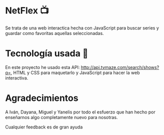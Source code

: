 # NetFlex 📺

Se trata de una web interactica hecha con JavaScript para buscar series y guardar como favoritas aquellas seleccionadas.

# Tecnología usada 🔨
En este proyecto he usado esta API: http://api.tvmaze.com/search/shows?q=,  HTML y CSS para maquetarlo  y JavaScript para hacer la web interactiva.

# Agradecimientos

A Iván, Dayana, Miguel y Yanelis por todo el esfuerzo que han hecho por enseñarnos algo completamente nuevo para nosotras.



Cualquier feedback es de gran ayuda
